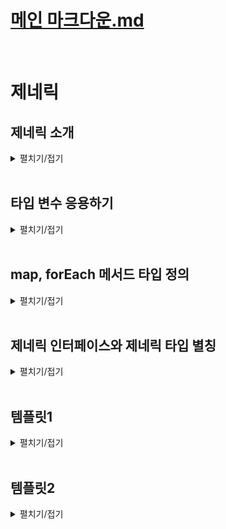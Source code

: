 # [메인 마크다운.md](../README.md)
<br>

# 제네릭

## 제네릭 소개
<details>
<summary>펼치기/접기</summary>
<br>

예시와 함께 살펴보기 위해 간단한 함수를 먼저 선언해본다.  
string타입의 value를 매개변수로 받고 return 해주도록 한다.  
이때 함수의 리턴타입은 string이 된다.  
만약 이때 함수의 미개변수로 숫자도 넣고 싶고 Boolean타입의 값도 넣고 싶다고 한다면 어떻게 해야 할까?  
- src/chapter0.ts 
  ```ts
  function func(value: string) {
    return value
  }
  func("값")
  func(0)
  func(false)
  ```
이렇게 범용적인 함수를 만들어야 될때 가장 먼저 생각나는 것은 any타입을 사용하는것이다.
- src/chapter0.ts 
  ```ts
  function funcA(value: any) {
    return value
  }
  ```
any는 치트키 타입 이기 때문에 위와같이 매개변수 타입으로 명시적으로 정의를 해줄 경우 해당 함수를 호출하면서 인수로 어떠한 타입의 값이든 전달해도 상관이 없다.  
그렇다면 아래 변수 num, bool, str의 타입은 무엇이 될까?  
기대하는 타입으로는 함수가 매개변수를 그대로 반환하기 때문에 num변수는 전달하는 매개변수의 타입인 number 타입이 될것이라 생각할 것이고,
bool변수의 타입은 boolean타입, str변수의 타입은 string타입이라고 생각할 것이다.
하지만 실제로는 그렇게 되지 않는다.  
마우스 커서를 올려보면 num, bool, str 모두 any타입으로 추론되는것을 확인할 수 있다.
- src/chapter0.ts 
  ```ts
  let numA = funcA(0) // let num: any
  let boolA = funcA(false) // let bool: any
  let strA = funcA("string") // let str: any
  ```
함수의 반환 값 타입은 해당 함수의 리턴값을 기준으로 추론된다고 배웠다.  
그렇기 때문에 funcA 함수에서는 value를 그냥 그대로 리턴하는데 현재 value의 타입으로 정의되어 있는것은 any타입이기 때문에 단순하게 반환값이 any타입으로 잡히게 되는것이다.  
따라서 어떻게 호출하고 어떤 인수를 전달하더라도 어차피 any타입의 값을 반환한도고 되어있기 때문에 모두 any타입으로 추론이 되는것이다.  
그러나 어떤 변수가 이렇게 any타입으로 추론되는것은 별로 좋은 상황은 아니다.  

변수 num에 숫자값이 들어 있음이 코드상으로 보기에는 아주 명확하다.  
10이 들어가서 10이 그대로 나오기 때문에 누가봐도 숫자가 저장되어있는데, 이렇게 any타입으로 잡혀버리면 toUpperCase() 같은 문자열 메소드를 사용하더라도 오류를 발생시키지 않게 된다.  

- src/chapter0.ts 
  ```ts
  numA.toUpperCase();
  ```
이러한 문제가 있으므로, value타입을 any가 아닌 조금 비슷하지만 다른 타입인 unknown 타입으로 지정해본다.  
- src/chapter0.ts 
  ```ts
  function funcB(value: unknown) {
    return value
  }
  let numB = funcB(0)
  let boolB = funcB(false)
  let strB = funcB("string")
  ```
any타입과는 다르게 빨간줄로 unknown타입에는 toUpperCase()가 없다고 오류를 뱉는다.  
마찬가지로 매개변수가 unknown타입이니까 반환값도 unknown타입으로 잡혀서 numB도 unknown타입으로 추론되기 때문에 오류가 발생하는것이다.   

- src/chapter0.ts 
  ```ts
  numB.toUpperCase(); // 'numB' is of type 'unknown'.ts(18046)
  ```

오류를 알려주는것은 좋으나, 진짜 문제는 변수 numB가 숫자값이 들어가는건 너무나 자명한 상황임에도 toFixed()같은 number타입에서 사용할 수 있는 메소드를 못쓰게 된다.  
unknown타입은 어떤 연산, 메소드도 할 수 없는 전체집합으로 배웠었다.
- src/chapter0.ts 
  ```ts
  numB.toFixed(); // 'numB' is of type 'unknown'.ts(18046)
  ```

따라서 unknown타입을 지정한 상황에서 진짜 숫자처럼 사용하기 위해서는 `if (typeof numB === "number")` 과 같이 조건문을 사용하여 type을 좁혀 사용해야 한다.
- src/chapter0.ts 
  ```ts
  if (typeof numB === "number") {
    numB.toFixed(); // 'numB' is of type 'unknown'.ts(18046)
  }
  ```
매개변수를 unknown타입으로 정의해도 불편하다.  
심플하게 인수로 number 타입의 값을 넣으면 반환값도 number타입이 되고 boolean타입의 값을 넣으면 반환값도 boolean타입, string타입의 값을 넣으면 반환값도 string타입이 되었으면 좋겠는데  
이때 사용하는 기능이 바로 제너릭이다.


### 제네릭 함수
funcB 함수를 제네릭 함수라는 특별한 함수로 만들어 주면 함수의 인수에 따라 반환값의 타입을 가변적으로 정해줄 수 있다.  
제네릭이란? 영어로 일반적인, 또는 포괄적인 이라는 뜻을 가지고 있다.  
그러면 제네릭 함수라고 하면 일반적인 함수, 또는 포괄적인 함수라는 뜻이다.  
일반적인 함수 혹은 포괄적인 함수라는것이 이해가 잘 되지 않는다면 General이라는 Generic과 비슷한 단어를 통해 이해에 도움을 주도록 한다.  
두루두루 포괄적으로 모든 병을 다루는 병원을 종합병원이라고 부른다.  
영어권에서는 종합병원을 General Hospital이라고 부른다.  
Generic 함수 라고 하면 모든 타입에 두루두루 쓸 수 있는 범용적인 함수다 라고 이해를 해볼 수 있다.  
마치 함수계의 종합병원 같다 라고 쉽게 이해하자.  

실제로 funcB 함수를 Generic 함수로 만들어 본다.
먼저 함수를 제네릭 함수로 만들기 위해서는 타입변수 라는것을 선언해 줘야한다.  
함수의 이름 뒤에 꺽쇠를 열어준다.  
꺽쇠 안에는 대문자로 T를 써주면 된다.  
꺽쇠 안의 T는 타입을 저장하는 변수이다.  
타입 변수는 함수를 호출할 때 인수의 타입이 어떤 타입이냐에 따라 변수에 저장되는 타입이 달라진다.  
다음으로 value의 타입을 타입변수로 선언한 T로 선언해준다.  
마지막으로 반환값의 타입도 T로 선언해주면 제네릭 함수가 완성이 된다.  
- src/chapter0.ts 
  ```ts
  function funcC <T> (value: T): T {
    return value;
  }
  let numC = funcC(0) // let numC: number
  let boolC = funcC(false) // let boolC: boolean
  let strC = funcC("string") // let strC: string
  ```
이후 numC에 마우스커서를 올려보면 인수로 전달한 값 0의 타입인 number 타입으로 잘 추론이 되며, 마찬가지로 변수 boolC도 boolean타입으로 strC도 string 타입으로 잘 추론이 된다.  
제네릭 함수의 타입 변수 T는 타입을 담는 변수이다.  
마치 자바스크립트의 변수처럼 상황에 따라 다른 타입을 담을 수 있다는 것이다.  
따라서 이 타입 변수에 어떤 타입이 담기느냐는 언제 결정되냐면 함수를 호출할 때마다 결정이 된다.  
함수 funcC를 호출했을 때 매개변수 value에 들어오는 값이 10이고 number 타입이기 때문에 매개변수의 T라는 타입이 number 타입으로 추론되면서  
제네릭으로 선언한 타입 변수 `<T>`의 T도 number 타입으로 추론되고 반환값의 타입으로 정의한 T도 number 타입으로 추론되게 된것이다.  

마찬가지로 문자열 funcC의 매개변수로 문자열 string타입의 값이 들어온다면, 매개변수에 정의된 타입 변수 T가 string 타입으로 들어가게 되고,  
제네릭으로 선언한 타입 변수 `<T>`의 T도 stirng 타입으로 추론되고 반환값의 타입 T도 동일하게 string 타입으로 추론되게 된다.  

정리하자면 타입 변수와 함께 여러 타입의 값을 인수로 받아 범용적으로 쓸 수 있는 함수를 제네릭 함수라고 부른다.  
제네릭 함수들은 타입 변수를 `<T>` 형태로 꺽쇠와 함께 함수의 이름 뒤에 선언을 하고 타입 변수에 할당되는 타입은 함수를 호출할 때 인수에 따라 결정된다고 이해하면 된다.  
<br>

추가로 제네릭 함수로 호출할 때 타입 변수에 할당되는 타입을 인수를 통해 추론하도록 하지 않고 프로그래머가 명시적으로 정의할 수도 있다.  
- src/chapter0.ts 
  ```ts
  let arr = funcC([1, 2, 3]);
  ```
매개변수에 1, 2, 3의 원소를 갖는 number 타입의 배열을 전달할 경우 value에 들어오는 값의 타입은 `let arr: number[]`와 같이 number 배열로 추론될 것이다.  

이때, 만약 number 배열 타입으로 추론하게 타입 변수를 두지 않고, T에 튜플타입으로 추론되게 하고 싶으면 어떻게 해야할까?
첫번째 방법으로는 매개변수로 전달하려는 인자 옆에 as 키워드를 통해 타입 단원을 할 수 있다.
- src/chapter0.ts 
  ```ts
  let arrA = funcC([1, 2, 3] as [number, number, number]); // 타입 단원
  ```
두번째 방법으로는 타입변수 <T>의 T에 할당하고 싶은 타입을 작성하면 된다. 
아래와 같이 작성할 경우 앞서 단순히 number 타입의 배열을 전달할때와 똑같이 전달하였으나, arrB 변수에 마우스를 올릴 경우 `let arrB: [number, number, number]`와 같이 
타입변수에 지정한 튜플 타입으로 추론되게 된다.  
이렇게 제네릭 함수를 호출하면서 명시적으로 타입 변수의 타입을 직접 정의하는것도 가능하다.  

타입변수에 정의한 타입과 다른 타입의 값을 매개변수로 전달할 경우 당연히 오류가 발생한다.  
- src/chapter0.ts 
  ```ts
  let arrB = funcC <[number, number, number]> ([1, 2, 3]);
  let arrC = funcC <[number, number, number]> ([1, 2, 3, 4]); // Error
  ```

</details>
<br>

## 타입 변수 응용하기
<details>
<summary>펼치기/접기</summary>
<br>

### 타입 변수 3가지 사례
제네릭의 타입 변수의 여러가지 사례를 알아보도록 한다.


### 첫번째 사례 - 복수개의 타입 변수
두개의 매개변수 a, b를 받은뒤 [b, a] 형태로 순서를 뒤집어 반환하는 함수를 만든다.  
매개변수로 어떤 타입의 값이 들어올지 모르기 때문에 any타입으로 지정한다.  
호출과 동시에 구조분해 할당을 통해 배열형태로 할당한다.  
- src/chapter0.ts 
  ```ts
  function swap(a: any, b: any) {
    return [b, a]
  }
  const [a, b] = swap(1, 2);
  ```
매개변수의 any타입을 제네릭 함수로 바꿔 any를 제거해보도록 한다.
함수 이름 뒤에 꺽쇠를 열고 타입 변수를 먼저 선언한 뒤, 각 매개변수의 타입으로 타입변수를 지정해준다.

- src/chapter0.ts 
  ```ts
  function swapA <T> (a: T, b: T) {
    return [b, a]
  }
  ```
만약 호출시점에 첫번째 매개변수a에 number 타입이 아닌 string 타입 "1"값을 넘긴다면 오류가 발생한다.
첫번째 매개변수로 string타입의 값을 전달할 경우 매개변수 a의 타입 T에 string타입 값이 들어오기 때문에 타입변수 T가 string 타입으로 할당되어버린다.  
이어서 두번째 매개변수로 number타입 값 2를 전달하고 있는데 이미 타입변수 T는 string타입으로 할당되어 버렸기 때문에 number타입 형식의 인수는 string타입의 매개변수에 할당될 수 없다 라는 에러가 발생하는것이다.  
- src/chapter0.ts 
  ```ts
  const [c, d] = swapA("1", 2); // Argument of type 'number' is not assignable to parameter of type 'string'.ts(2345)
  ```
위와 같이 매개변수 a와 b의 타입이 같을수도, 다를수도 있는 경우에는 타입 변수를 <T> 처럼 하나만 쓰는게 아니라 <T, U>와 같이 두개를 쓰면 된다.
실제로 호출할 경우 오류가 사라지는것을 확인할 수 있다.
매개변수 a에 들어오는 값은 string 타입 값이기 때문에 똑같이 타입변수 T에는 string이 할당되며,  
매개변수 b에 들어오는 값은 number 타입 값이기 때문에 타입변수 U에는 number타입이 할당되어서 서로 타입에대한 충돌이 발생하지 않기 때문에 오류없이 잘 수행되는것이다.  
- src/chapter0.ts 
  ```ts
  function swapB <T, U> (a: T, b: U) {
    return [b, a]
  }
  const [e, f] = swapB("1", 2); 
  ```

### 두번째 사례 - 배열과 튜플
data라는 매개변수를 하나 받은 뒤 매개변수로 들어오는 값이 배열일 것이라 기대하고 data의 0번째 인덱스를 반환하는 함수를 선언한다.  
data 매개변수의 타입은 아직 무엇이 될 지 모르므로 범용적으로 사용하기 위해 any 타입으로 정의해준다. 
- src/chapter0.ts 
  ```ts
  function returnFirstValue(data: any) {
    return data[0];
  }
  ```
0, 1, 2를 요소로 갖는 number타입의 배열을 매개변수로 전달하여 함수를 호출하고 num변수에 저장할 경우 변수 num에는 number타입 값 0이 할당될것이다.  
- src/chapter0.ts 
  ```ts
  let num = returnFirstValue([0, 1, 2]);
  ```
"hello", "mynameis" 요소로 갖는 string타입의 배열을 매개변수로 전달하여 함수를 호출하고 num변수에 저장할 경우 변수 num에는 string타입 값 "hello"가 할당될것이다.  
- src/chapter0.ts 
  ```ts
  let str = returnFirstValue(["hello", "mynameis"]);
  ```
이때 매개변수의 타입을 any타입으로 정의해 놓았기 때문에 함수의 반환값도 당연히 자동으로 any타입으로 추론 된다.  
따라서, 어쩔수 없이 변수 num의 타입과 str의 타입도 똑같이 any 타입으로 추론이 되고 있다.  

해당 함수도 generic함수로 선언하여 어떤 타입의 배열이든 다 받을 수 있고, 배열의 첫 번째 요소를 반환하는데 타입까지 잘 추론되도록 만들어 본다.
먼저 타입 변수 T를 선언하고, 매개변수의 타입도 T로 정의해준다.  
이렇게 선언하는 순간 바로 첫번째 인덱스 배열요소에 접근하여 return할때 오류가 발생한다.  
unknown타입의 값에 배열 인덱스를 사용하지 말라는 오류이다.  
함수선언시 타입 변수를 사용할 경우 함수 내부에서는 아직 타입 변수 T에 할당될 타입을 호출해보기 전까지는 모르기 때문에 타입스크립트에서는 최대한 오류가 발생하지 않는 쪽으로 제한하기 위해 타입변수의 타입을 일단 unknown으로 추론한다.  
말 그대로 아직 호출 전이기 때문에 타입변수 T의 타입을 잘 모르겠다는 뜻이다.  
따라서 매개변수 data의 타입도 unknown 타입의 값이 되어서 배열 인덱스를 접근하려고 하면 오류가 발생하는것이다.

- src/chapter0.ts 
  ```ts
  function returnFirstValueA <T> (data: T) {
    return data[0] // Element implicitly has an 'any' type because expression of type '0' can't be used to index type 'unknown'.
  }
  ```

이 경우 매개변수 data의 타입을 T가 아닌 T[] 배열 타입으로 지정할 경우 오류가 사라진다.  
T는 무엇이 될 지 몰라서 unknown타입이긴 하지만 data의 타입은 unknown[] 타입이야 라고 정의해주는것이다.  
어떤 배열이든 인덱스 접근은 가능하기 때문에 배열은 배열이니까 오류가 사라지게 되는것이다.  
- src/chapter0.ts 
  ```ts
  function returnFirstValueB <T> (data: T[]) {
    return data[0]
  }
  ```
위와같이 타입 변수를 매개변수에 그대로 갖다 쓸 필요가 없이 배열 타입과 함께 쓸 수도 있으며, 나중에는 Tuple이나 객체타입을 사용할 때도 당연히 쓸 수 있다.  
변수에 할당하는 코드에서 numB변수에 마우스 커서를 올려보면 number타입으로 잘 추론이 되는것을 확인할 수 있고, strB변수에 마우스 커서를 올려보면 string타입으로 잘 추론되는것을 확인할 수 있다.  


- src/chapter0.ts 
  ```ts
  let numB = returnFirstValueB([0, 1, 2]);
  let strB = returnFirstValueB(["hello", "mynameis"]);
  ```
만약 이때 두번째 함수 호출에서 number타입의 값을 배열에 하나 추가하면 어떻게 될까?  
매개변수 data에는 number와 string의 union타입이 제공된다.  
실제로 마우스 커서를 올려보면 `string | number` union타입으로 추론된다.  
data매개변수의 타입이 결국 number | string 매개변수의 배열 타입으로 잡힐것이다.  
그렇기 때문에 첫 번째 요소를 꺼내서 반환하도록 코드를 작성하면 타입스크립트는 첫 번쨰 요소가 number인지 string인지 모르기 때문에 그냥 number, string의 union 타입으로 반환 해버리는 것이다.  

- src/chapter0.ts 
  ```ts
  let strC = returnFirstValueB([1, "hello", "mynameis"]);
  ```
그러나 실제로 원하는것은 첫 번째 요소의 타입을 바꿔도 그냥 변수에는 실제 첫번째 배열 요소의 타입인 number 타입으로 추론되었으면 좋겠다.  
이 경우에는 data 매개변수의 타입을 배열 타입으로 쓰는게 아니라 조금 변형하여 tuple 타입으로 적용한다.
tuple 타입은 특정 인덱스에 해당하는 요소의 타입을 정확히 지정할 수 있는 기능이 있기 때문이다.  
tuple을 만들고 첫번째 요소 타입을 T로 해준 다음 그 다음 요소들의 타입은 몰라도 되므로 ...unknown[] 배열 형태로 적용한다.
실제로 변수 strD에 마우스 커서를 올려볼 경우 number타입으로 잘 추론해주고 있는것을 확인할 수 있다.  

- src/chapter0.ts 
  ```ts
  function returnFirstValueC <T> (data: [T, ...unknown[]]) {
    return data[0]
  }
  let strD = returnFirstValueC([1, "hello", "mynameis"]);
  ```
data의 타입이 tuple이고 첫번째 요소 타입은 T인것 까지는 알고 있을것이다.  
그런데 tuple의 첫 번째 요소 말고 그 다음부터 들어올 요소의 타입에 대해서는 알 필요가 전혀 없다.  
몇개가 들어오는지도 알 필요가 없다.  
그렇기 때문에 rest parameter를 쓰듯 ...을 써준 뒤 unknown 타입의 배열이 들어올것 같아 라고 작성하는것이다.  
예를들어 자바스크립트에서 `function func(...rest) {}` 와 같이 rest parameter를 쓰는것과 똑같고, 단순히 타입버전일 뿐이다.  
tuple인데 첫번째 요소 타입은 T이고, 나머지 요소는 배열로 여러개 들어올것 같은데 그들의 타입과 갯수는 모른다 라고 정의한것이다.  
data 매개변수에 들어오고 있는 값이 첫번째 요소의 타입은 number 나머지 요소의 타입은 몰라도 되므로 T는 number로 할당되는것이다.  
그렇기 때문에 data의 0번째 인덱스를 꺼내면 T의 타입을 갖고있는 요소를 꺼내서 반환하는 것이기 때문에 반환 값이 number타입이 되어서 strD 변수의 타입도 number 타입으로 추론이 되는것이다.  


### 세번째 사례 - extends 타입변수 제한
매개변수로 any타입의 data를 받은 후 반환값으로 매개변수의 length 프로퍼티를 반환해주는 함수를 작성한다. 

- src/chapter0.ts 
  ```ts
  function getLength(data: any) {
    return data.length;
  }
  ```

함수를 3번 호출한다.
첫번째 함수의 매개변수에는 1, 2, 3의 요소를 갖는 배열, 두번째 함수의 매개변수에는 "123" 문자열을, 세번째 함수의 매개변수에는 length라는 프로퍼티를 갖는 객체를 각각 전달하여 호출한다.  
var1에는 3이, var2에는 5가, var3에는 10이 저장 될 것이다.
- src/chapter0.ts 
  ```ts
  let var1 = getLength([1, 2, 3]); // 3
  let var2 = getLength("12345"); // 5
  let var3 = getLength({length: 10}); // 10
  ```

그러나 현재는 data 매개변수의 타입을 any 타입으로 지정했기 때문에 인수로 10을 넣는다고 해도 오류로 감지되지는 않는다.
- src/chapter0.ts 
  ```ts
  let var4 = getLength(10);
  ```

generic함수로 만들어서 10과 같은 값들은 전달하지 못하게 하고, 앞서 length가 존재하는 값들을 전달 가능하도록 만들어 본다.
먼저 함수명 옆에 타입변수 T를 선언한다.  
data의 타입은 어떻게 해야할까?

만약 T[] 배열 타입으로 지정할 경우 첫번째 호출에는 적용이 되지만 나머지 두 함수호출에는 타입이 배열이 아니므로 적용될 수가 없다.
- src/chapter0.ts 
  ```ts
  function getLengthA <T> (data: T[]) {
    return data.length;
  }
  let varA1 = getLengthA([1, 2, 3]); // 3
  let varA2 = getLengthA("12345"); // 5
  let varA3 = getLengthA({length: 10}); // 10
  ```

우선은 매개변수 data의 타입을 T로 정의한다.  
이 경우 data의 타입이 unknown 타입 이므로 length 프로퍼티가 없다는 내용의 오류가 함수 내부 return문에서 발생한다.
- src/chapter0.ts 
  ```ts
  function getLengthB <T> (data: T) {
    return data.length; // Property 'length' does not exist on type 'T'.ts(2339)
  }
  ```

이런 경우 T 타입을 제한한다.
`<T extends { length: number }>`와 같이 extends 키워드를 사용하고 중괄호를 열어 length 프로퍼티가 number 타입으로 있는 타입을 확장하는 타입으로 T를 제한한다.  
코드를 해석해보자면, extends를 통해 T를 확장하는데, number 타입의 length라는 프로퍼티를 가지고 있는 객체를 확장하는 타입으로 T를 제한하는 의미의 문법이다.  
- src/chapter0.ts 
  ```ts
  function getLengthC <T extends { length: number }> (data: T) {
    return data.length; // Property 'length' does not exist on type 'T'.ts(2339)
  }
  ```

인터페이스 확장을 예로 들어본다.  
아래와 같이 number타입의 length 프로퍼티를 갖는 InterfaceA를 선언하고 InterfaceB를 새로 만들어 InterfaceA 인터페이스를 extends 확장할 경우  
InterfaceB가 정의하는 타입은 length가 number인 프로퍼티를 갖고 있는 타입으로 정의가 된다.  
즉, InterfaceB에 포함되는 객체들은 무조건 number타입의 length 프로퍼티를 가지고 있어야 된다.  
- src/chapter0.ts 
  ```ts
  interface InterfaceA {
    length: number;  
  }
  interface InterfaceB extends InterfaceA {}
  ```
T 타입을 확장하여 제한한 문법이 바로 인터페이스 확장 원리와 같다.  
T라는 타입은 length가 number인 프로퍼티를 가지고 있는 객체를 extends, 확장하는 타입이기 때문에 무조건 length라는 프로퍼티를 가지고 있는 타입이어야 되는 것이다.  
따라서 [1, 2, 3] 배열도 length를 가지고 있기 때문에 허용이 되고 "12345" string 문자열도 lentgh를 가지고 있기 때문에 허용이 되고, {length:10} 객체도 length 프로퍼티가 있기 때문에 허용이 된다.  
반면 10과 같은 number 타입의 값 처럼 length 프로퍼티가 없는 값들은 허용이 안되도록 막아줄 수 있는것이다.  

이와같이 extends 키워드를 이용해서 타입 변수의 조건을 달아 제한할 수 있다. 

</details>
<br>

## map, forEach 메서드 타입 정의
<details>
<summary>펼치기/접기</summary>
<br>

### 1. map
자바스크립트의 map 메서드의 사용법에 대해 간단한 예시를 통해 알아본다.  
arr이라는 number타입의 배열이 하나 있을 때, arr.map(콜백함수) 형태로 호출한다.  
콜백함수의 반환 값들을 수집하여 새로운 배열로 반환한다.  
<br>

아래는 number 타입 값 1, 2, 3을 요소로 갖는 배열로 부터 map 함수를 통해 각각의 요소에 2를 곱한 결과 배열을 newArr이라는 변수에 반환하는 예제이다.  
newArr에 저장되는 값은 2, 4, 6으로 이루어진 배열로 저장 될 것이다.  
- src/chapter2.ts
  ```ts
  let arr = [1, 2, 3];
  const newArr = arr.map((it) => it * 2) // [2, 4, 6] - it: number
  ```

이때 map 메소드의 콜백함수 안에 매개변수의 타입을 보면 number 타입으로 추론되는 것을 볼 수 있다.  
자동으로 매개변수의 타입이 추론되는 이유는 map 메소드의 타입이 어딘가에 별도로 선언되어 있기 때문이다.  
ctrl 또는 command를 누른 상태에서 map 메소드를 클릭해보면 lib.es5.d.ts라는 파일로 이동하게 된다.  
- lib.es5.d.ts
  ```ts
  map<U>(callbackfn: (value: T, index: number, array: T[]) => U, thisArg?: any): U[];
  ```

위와같이 map 메소드에 대한 타입 정의를 확인할 수 있다.  
타입 정의상으로는 U나 T 같은 타입 변수도 보이고, callback 함수의 타입 정의는 함수 타입 표현식으로 되어있는 것도 볼 수 있다.  
굉장히 복잡해 보인다.  
결국 이 정도로 복잡한 타입을 직접 구현할 수 있는 타입스크립트 실력을 갖춰야 한다.  
그러나 복잡해 보인다고 해도 요구사항들을 하나씩 떠올려 보면서 천천히 구현해 보면 그렇게 어렵지만도 않다.  
map 메소드의 타입을 직접 구현해보도록 하자.  
<br>

배열의 map 메소드 타입은 이미 선언되어 있는 타입이기 때문에 map 메소드를 함수로 따로 만들어 본다.  
어떤 배열에 정의할 것인지에 대한 arr 변수와, 어떤 함수를 적용할 것인지에 대한 콜백 함수를 매개변수로 받는 map 메소드를 정의한다.  
이때 타입 정의는 unknown타입으로 정의한다.  
콜백 함수 매개변수의 경우 unknown을 반환하는 간단한 타입으로 정의한다.  
또 콜백 함수에는 unknown타입의 매개변수 item도 있다.  
다음으로는 함수 내부를 구현해본다.  

result라는 배열을 선언하고, 0~arr.length까지 배열을 순회하면서 result라는 결과값 배열에 push로 모든 원소에 콜백 함수를 적용한 값들을 하나씩 넣어준 후 result 배열을 반환하는 로직을 작성한다.
다 작성하고 함수를 보면 현재는 unknown 타입으로 매개변수의 타입을 정의해놓았기 때문에 오류가 발생하지만, 이후 고칠것이므로 신경쓰지 않는다.  
- src/chapter2.ts
  ```ts
  function map(arr: unknown, callback: (item: unknown) => unknown) {
    let result = [];
    for (let i = 0; i < arr.length; i++) {
      result.push(
        callback(arr[i]) // [Error] 'arr' is of type 'unknown'.ts(18046)
      )
    }
    return result;
  }
  ```

map 메소드를 호출해본다.
첫번째 인수로 arr 배열을 전달하고, 두번째 인수로 callback 함수를 전달하여 함수를 호출한다.
- src/chapter2.ts
  ```ts
  let arrA = [1, 2, 3];
  const newArrB = map(arrA, (it) => it * 2); // it: unknown - [Error] 'it' is of type 'unknown'.ts(18046)
  ```

#### map - generic 함수 적용
다음으로는 구현한 함수에 직접 타입을 정의해 보도록 한다.  
callback함수의 매개변수 it의 타입은 당연히 arr의 배열 요소의 타입들이 되어야 한다.  
예를들어 arr이 string 배열타입 string[]이었다면 매개변수 it은 string 타입이 되어야 한다.  
arr이 number 배열 타입 number[]이라면, 똑같이 it이라는 매개변수는 number 타입이 되어야 한다.  
<br>

먼저 함수 이름 뒤에 T라고 타입 변수를 선언한다.
이후 매개변수 arr의 타입을 T배열인 T[]로 선언하고, 콜백함수의 매개변수 item의 타입은 arr의 요소 타입과 같은 T로 맞춰주고, 반환값도 T 타입으로 해준다.  
- src/chapter2.ts
  ```ts
  function mapA <T> (arr: T[], callback: (item: T) => T) {
    let result = [];
    for (let i = 0; i < arr.length; i++) {
      result.push(
        callback(arr[i])
      )
    }
    return result;
  }
  ```

오류는 사라지고, map함수의 두번째 인수로 넘기는 콜백함수의 매개변수 it에 마우스 커서를 올려보면 number 타입으로 추론되는것이 확인된다.  
두번째 케이스로 'hi'와 'hello'를 요소로 갖는 배열을 첫번째 인자로 넘기고 두번째 인수인 콜백함수의 매개변수를 toUpperCase()를 적용하여 반환하도록 전달한다.  
- src/chapter2.ts
  ```ts
  const newArrC = mapA(arrA, (it) => it * 2); // it: number
  const newArrD = mapA(['hi', 'hello'], (it) =>  it.toUpperCase()); // it: string
  ```

세번째 케이스로는 첫번째 매개변수로 두번째 케이스와 동일하게 넘겨주고, 콜백함수의 반환값에서 매개변수 it에 parseInt() 함수를 적용하여 반환하도록 전달한다.  
이 경우에는 오류가 발생한다.  
parseInt()는 자바스크립트의 내장함수로 인수로 전달받은 값을 number 타입의 값으로 바꿔 변환한 후 반환하는 함수이다.  
즉, map 함수를 호출하면서 콜백 함수의 반환값이 number 타입이 되는것이다.
<br>

선언된 함수와 호출 코드를 비교해보면  arr 매개변수에는 문자열 요소를 갖는 배열이 들어오므로 string[]으로 추론되기 때문에 T[]의 T는 string 타입으로 적용된다.  
따라서 콜백 함수의 매개변수 타입 T도 string 타입으로 되고 반환값도 T가 되기때문에, 콜백함수의 반환값 타입도 string이 되어버린다.  
그러나 내장함수 parseInt()의 반환값 타입은 number이기 string과 number타입간 타입이 불일치되어 오류가 발생한것이다.  
그런데, map 메소드는 parseInt()를 호출하여 반환된 number타입의 값을 반환할 수도 있어야 한다.  
꼭 string 타입의 배열을 인수로 전달한다고 해서 map 메소드의 결과값이 반드시 string 타입의 배열이 또 다시 나올 이유는 없다.  
모든 타입의 배열이 다 나올 수 있는 것이다.  
그렇기 때문에 이런 경우 제네릭 타입 변수를 하나만 쓰면 안된다.
  ```ts
  const newArrE = mapA(['hi', 'hello'], (it) =>  parseInt(it)); // it: string - [Error] Type 'number' is not assignable to type 'string'.ts(2322)
  ```

타입변수에 U라는 타입을 하나 더 추가한뒤, 콜백함수의 반환타입만 U 타입으로 지정해줄 경우 오류가 사라진다.  
arr에는 string타입 배열이 들어오므로 T가 string 타입이 된다.  
콜백함수의 매개변수 item의 타입도 똑같이 string이 되지만, parseInt()의 반환값을 반환하기 때문에 콜백함수의 반환값의 타입은 number 타입이 된다.   
- src/chapter2.ts
  ```ts
  function mapB <T, U> (arr: T[], callback: (item: T) => U) {
    let result = [];
    for (let i = 0; i < arr.length; i++) {
      result.push(
        callback(arr[i])
      )
    }
    return result;
  }
  const newArrF = mapB(['hi', 'hello'], (it) =>  parseInt(it)); // it: string
  ```

### forEach
map 메소드보다 훨씬 만들기 쉽다.  
forEach 메소드의 문법은 map 함수와 동일하지만, 배열을 순회하며 각 요소를 인수로 전달한 콜백함수를 한번씩 실행만 할 뿐, 반환하지 않는다.  
마치 for문으로 배열을 순회하는 것과 비슷한 메소드이다.  
forEach 메소드의 타입도 command 또는 ctrl을 누른 뒤 클릭해보면 lib.es5.ts 파일에 타입이 미리 정의되어 있는것을 볼 수 있다.  

- lib.es5.ts
  ```ts
  forEach(callbackfn: (value: T, index: number, array: T[]) => void, thisArg?: any): void;
  ```
map 메소드와 비슷하게 함수타입 표현식도 사용하고 있는 것을 볼 수 있다

- src/chapter2.ts
  ```ts
  function mapB <T, U> (arr: T[], callback: (item: T) => U) {
    let result = [];
    for (let i = 0; i < arr.length; i++) {
      result.push(
        callback(arr[i])
      )
    }
    return result;
  }
  const newArrF = mapB(['hi', 'hello'], (it) =>  parseInt(it)); // it: string
  ```

- src/chapter2.ts
  ```ts
  let arr2 = [1, 2, 3]
  arr2.forEach((it) => console.log(it))
  ```

forEach를 직접 만들어 보도록 한다.  
앞서 map 함수를 정의할 떄 처럼 첫번째 인수에 unknown타입의 arr 매개변수를 지정하고, callback 함수의 반환 타입을 void로 지정한다.  
forEach 메소드는 반환하지 않고 실행만 하기 때문에 콜백함수의 반환타입은 void로 지정하고, 콜백함수의 매개변수는 unknown으로 지정한다.
<br>

함수 내부를 구현해본다.  
배열요소의 길이만큼 arr의 요소들을 모두 순회하면서 callback함수의 매개변수로 각 배열요소를 넘겨 한번씩 실행시켜 주면 된다.  
- src/chapter2.ts
  ```ts
  function forEach(arr: unknown, callback: (item: unknown) => void) {
    for (let i = 0; i < arr.length; i++) {
      callback(arr[i])
    }
  }
  ```

함수를 직접 호출한다.
첫번째 인수로 number 타입 요소를 갖는 배열을 넘기고, 두번째 인수로 각 요소를 toFixed()한 뒤 console.log를 호출하여 출력하도록 작성한다.  
현재는 unknown 타입으로 정의해 놓았기 때문에 오류들이 발생한다.  
- src/chapter2.ts
  ```ts
  let arr3 = [1, 2, 3]
  forEach(arr3, (it) => {
    console.log(it.toFixed()) // it: unknown - [Error]'it' is of type 'unknown'.ts(18046)
  });
  ```

#### forEach - generic 함수 적용
forEach 메소드의 타입을 어떻게 정의해야할 지 요구사항을 살펴보도록 한다.
먼저 forEach를 호출하면 콜백 함수의 매개변수인 it의 타입은 arr3 배열의 요소의 타입이 되어야 한다.  
즉, number 배열 타입이기 때문에 it 매개변수의 타입이 number가 되는것이다.  
그렇게 되면 매개변수 it에 toFixed()를 적용할 수 있게 된다.
<br>

가장 처음 타입 변수 T를 선언한 뒤, 첫번째 매개변수 arr의 타입을 T타입 배열 T[]로 선언해주고, 콜백함수의 매개변수 item의 타입도 배열의 요소와 동일한 타입인 T로 선언해준다.  
콜백함수의 반환타입은 역시 아무것도 반환하지 않으므로 void타입을 유지한다.
이후 실제로 메소드를 호출해보면 오류가 다 사라지며, 콜백함수의 매개변수 it의 타입이 number로 잘 추론되는 것 까지 확인할 수 있다. 
- src/chapter2.ts
  ```ts
  function forEachA <T> (arr: T[], callback: (item: T) => void) {
    for (let i = 0; i < arr.length; i++) {
      callback(arr[i])
    }
  }
  let arr4 = [1, 2, 3]
  forEachA(arr4, (it) => { // it: number
    console.log(it.toFixed())
  });

  ```

string 타입의 배열 요소를 갖는 배열을 넘겨주고 각 배열 요소에 toUppsercase()를 적용하여 콘솔로 출력하도록 한번 더 호출해본다.
- src/chapter2.ts
  ```ts
  forEachA(["123", "456"], (it) => { // it: string
    console.log(it.toUpperCase())
  });
  ```

</details>
<br>

## 제네릭 인터페이스와 제네릭 타입 별칭
<details>
<summary>펼치기/접기</summary>
<br>
제네릭은 함수 말고도 인터페이스나 타입별칭 그리고 클래스에도 사용이 가능하다.  

### 제네릭 인터페이스

#### 예제1_1 - 제네릭 타입 인터페이스 정의
제네릭 인터페이스 또한 제네릭 함수처럼 타입 변수를 이용한다.  
예를들어 KeyPair 를 저장하는 객체 타입을 인터페이스로 만들어보자.  
인터페이스를 선언한 후 인터페이스 이름 뒤에 꺽쇠를 열고 타입 변수를 쓰면 된다.  
타입 변수는 K와 V 2개로 구성한다.  
중괄호 안에 key와 value 프로퍼티를 정의하고, 타입변수로 각각의 타입을 정의해준다.
- src/chapter3.ts
  ```ts
  interface IKeyPair <K, V> {
    key: K;
    value: V;
  }
  ```
#### 예제1_2 - 제네릭 타입 인터페이스 변수 타입적용1
다음으로 IKeyPair 인터페이스 타입을 갖는 변수를 선언한다.
그런데 이때, 객체 값을 할당할 경우 중괄호를 열자마자 오류가 발생한다.  
- src/chapter2.ts
  ```ts
  let keyPair: IKeyPair = {} // [Error] Generic type 'IKeyPair<K, V>' requires 2 type argument(s).ts(2314)
  ```
IKeyPair<K,V> 제네릭 형식의 두가지 타입의 인수가 필요하다는 내용의 오류이다.  
제네릭 인터페이스는 제네릭 함수와는 달리 타입으로 어떤 변수로 정의할때 `반드시 꺽쇠를 열고 타입 변수에 타입을 직접 할당`해줘야 한다.  
타입 변수 K에는 string 타입, 타입 변수 V에는 number를 할당해 주도록 한다.  
제네릭 타입 변수에 타입을 할당한 뒤 중괄호 안에 프로퍼티를 실제로 정의해준다.
- src/chapter2.ts
  ```ts
  let keyPairB: IKeyPair<string, number> = {
    key: "key",
    value: 0
  }
  ```
참고로 타입 변수는 사람에 따라서 `타입 파라미터`, `제네릭 타입 변수`, `제네릭 타입 파라미터` 등으로 불린다.  
타입스크립트 공식 문서에는 타입 변수 라고 되어있다.

#### 예제1_2 - 제네릭 타입 인터페이스 변수 타입적용2
K에는 booleanm V에는 string[] 타입을 정의하여 변수를 하나 더만들어본다.  
해당 변수에 할당되는 객체에는 key프로퍼티에 true, value 프로퍼티에는 ['1']과 같이 문자열 배열 값이 들어올 수 있다.  
- src/chapter2.ts
  ```ts
  let keyPairC: IKeyPair<boolean, string[]> = {
    key: true,
    value: ['1']
  }
  ```
이렇게 제네릭 인터페이스는 하나의 인터페이스로 다양한 타입의 객체를 표현할 수 있다.

### 제네릭 인터페이스와 Index Signature 문법 활용
제네릭 인터페이스는 인덱스 시그니처 문법과 함께 사용할 경우 굉장히 유연한 객체 타입을 만들 수 있다.  
인덱스 시그니처의 문법은 아래와 같은 인터페이스가 있을 때 key의 타입은 string, value의 타입은 number와 같이 프로퍼티의 key와 value의 타입에 관련된 규칙만 만족하면 어떤 객체든 허용하는 아주 유연한 객체 타입을 만드는 문법이다.  
- src/chapter2.ts
  ```ts
  interface INumberMap {
    [key: string]: number;
  }
  let numberMap: INumberMap = {
    key: -123,
  }
  ```
이러한 인덱스 시그니처 문법에 제네릭까지 함께 사용하면 지금보다 더 유연하게 타입을 정의할 수 있다.  
먼저 제네릭 타입 변수 V를 갖는 인터페이스 IMap를 정의한 뒤 인덱스 시그니처 문법을 활용하여 인터페이스 key 프로퍼티에는 string타입을 지정하고, value 프로퍼티에는 타입 변수 V를 정의한다.  
다음으로 IMap 타입을 지정한 새로운 변수 stringMap을 정의하고, IMap 타입의 타입 변수에 string을 할당한뒤, 변수에 할당하려는 객체의 key프로퍼티의 value에 "value"와 같이 문자열 값을 할당한다.  
string 타입이 아닌 boolean도 가능하다.  
이렇게 제네릭 인터페이스에 인덱스 시그니처 문법을 활용할 경우 하나의 타입으로 굉장히 다양한 객체를 유연하게 정의하고, 표현할 수 있다.  
- src/chapter2.ts
  ```ts
  interface IMap<V> {
    [key: string]: V
  }
  let stringMap: IMap<string> = {
    key: "value"
  }
  let booleanMap: IMap<boolean> = {
    key: true
  }
  ```
### 제네릭 타입 별칭
제네릭 타입 별칭을 만드는 법은 제네릭 인터페이스를 만드는것과 크게 다른점이 없다.  
앞서 제네릭 인터페이스로 만들었던 IMap 타입을 타입 별칭으로 똑같이 만들어 본다.  
- src/chapter2.ts
  ```ts
  type IMap2<V> = {
    [key: string]: V
  }
  let stringMap2: IMap2<string> = {
    key: "hello"
  }
  ```

### 제네릭 인터페이스의 활용 예시

#### 사용자(User) 관리 프로그램 예제
사용자 구분: 학생 / 개발자

##### 1. 학생 사용자 인터페이스 정의
'student' 문자열 리터럴 타입을 갖는 type 프로퍼티와, string 타입을 갖는 school프로퍼티를 정의한다.
- src/chapter2.ts
  ```ts
  interface IStudent {
    type: 'student';
    school: string;
  }
  ```
##### 2. 개발자 사용자 인터페이스 정의
'developer' 문자열 리터럴 타입을 갖는 type 프로퍼티와, string 타입을 갖는 skill프로퍼티를 정의한다.
- src/chapter2.ts
  ```ts
  interface IDeveloper {
    type: 'developer';
    skill: string;

  }
  ```
IStudent 인터페이스의 type 프로퍼의 string 리터럴 타입 'student'와 IDeveloper 인터페이스의 type 프로퍼의 string 리터럴 타입 'developer' 각각을 union으로 묶으면 서로소 union 타입이 된다.  
이러한 서로소 유니온 타입은 타입을 좁힐때 유용할것이다.  

다음으로 학생과 개발자 모두를 아우르는 User 타입 인터페이스를 만들어 본다.  
모든 사용자는 공통적으로 이름을 갖기 때문에 name 프로퍼티를 추가하고, 학생인지 개발자인지를 구분할수 있도록 IStudent | IDeveloper 유니온 타입을 갖는 profile 프로퍼티를 추가한다.
- src/chapter2.ts
  ```ts
  interface IUser {
    name: string;
    profile: IStudent | IDeveloper
  }
  ```
정의한 IUser인터페이스를 타입으로 갖는 개발자 변수와 학생 변수를 각각 선언하여 값을 할당해 본다.  
- src/chapter2.ts
  ```ts
  const developerUser: IUser = {
    name: '유혁스쿨',
    profile: {
      type: 'developer',
      skill: 'TypeScript'
    }
  }

  const studentUser: IUser = {
    name: '유혁스쿨',
    profile: {
      type: 'student',
      school: '학은제..'
    }
  }
  ```
학생만 사용가능한 기능 `등교`를 함수로 정의한다.  
IUser인터페이스의 profile 프로퍼티에 현재 학생 사용자만 특정할 수 있는 타입을 만들어 놓지 않았으므로 Iuser타입으로 매개변수를 정의한 뒤, 조건문을 이용해서 타입을 좁히도록 한다.  
개발자 사용자가 들어왔을 경우 잘못오셨다를 출력하고 함수를 종료시키고, 학생 사용자가 들어왔을 때만 등교완료 로그를 출력하도록 구현한다.  
만약 우리가 관리하는 프로그램이 계속해서 사용자 구분도 많아지고, 특정 회원만 이용할 수 있는 함수도 많아진다면 함수를 만들 때마다 타입 좁히기를 써야하기 때문에 조건문을 계속 만들어야 해서 굉장히 불편해질것이다.  
이런 경우 제너릭 인터페이스를 사용할 경우 훨씬 깔끔하게 코드를 작성할 수 있다.  
- src/chapter2.ts
  ```ts
  function goToSchool(user: IUser) {
    if (user.profile.type !== 'student') {
      console.log('잘 못 오셨습니다.');
      return;
    }
    const school = user.profile.school;
    console.log(`${school}로 등교 완료`);

  }
  ```
##### User 인터페이스를 제네릭인터페이스로 구현
- src/chapter2.ts
  ```ts
  interface IUserB<T> {
    name: string;
    profile: T
  }
  const developerUserB: IUserB<IDeveloper> = {
    name: '유혁스쿨',
    profile: {
      type: 'developer',
      skill: 'TypeScript'
    }
  }

  const studentUserB: IUserB<IStudent> = {
    name: '유혁스쿨',
    profile: {
      type: 'student',
      school: '학은제..'
    }
  }
  ```

제네릭 인터페이스는 변수의 타입을 정의함과 동시에 타입 변수에 할당할 타입을 직접 명시해줘야하기 때문에 user 매개변수의 타입 IUserB의 타입변수에 IStudent를, 개발자 사용자 변수의 타입변수에는 IDeveloper를, 학생 사용자 변수의 타입변수에는 IStudent를 할당한다.  
goToSchoolB() 같은 함수의 매개변수의 타입은 IUserB타입인데, 타입변수 T에 IStudent를 할당했기 때문에 profile의 타입변수 T에는 IStudent 인터페이스가 할당될것이고, 해당 인터페이스의 type은 문자열 리터럴 타입인 'student'가 될것이다.  
따라서, goToSchoolB 함수에는 제너릭타입 IDeveloper의 IUserB가 들어올 수 없기 때문에 앞서 구현한 타입 좁히기 조건문을 삭제해도 된다.
- src/chapter2.ts
  ```ts
  function goToSchoolB(user: IUserB<IStudent>) {
    const school = user.profile.school;
    console.log(`${school}로 등교 완료`);
  }
  goToSchoolB(developerUserB) // [Error] Argument of type 'IUserB<IDeveloper>' is not assignable to parameter of type 'IUserB<IStudent>'.  Property 'school' is missing in type 'IDeveloper' but required in type 'IStudent'.ts(2345)  
  goToSchoolB(studentUserB)
  ```
</details>
<br>


## 템플릿1
<details>
<summary>펼치기/접기</summary>
<br>

### 
- src/chapter.ts
  ```ts
  ```

</details>
<br>

## 템플릿2
<details>
<summary>펼치기/접기</summary>
<br>

  ### 템플릿
  <details>
  <summary>펼치기/접기</summary>
  <br>

  ### 
  - src/chapter.ts
    ```ta
    ```

  </details>
  <br>

  ### 템플릿
  <details>
  <summary>펼치기/접기</summary>
  <br>

  </details>
  <br>

</details>
<br>

